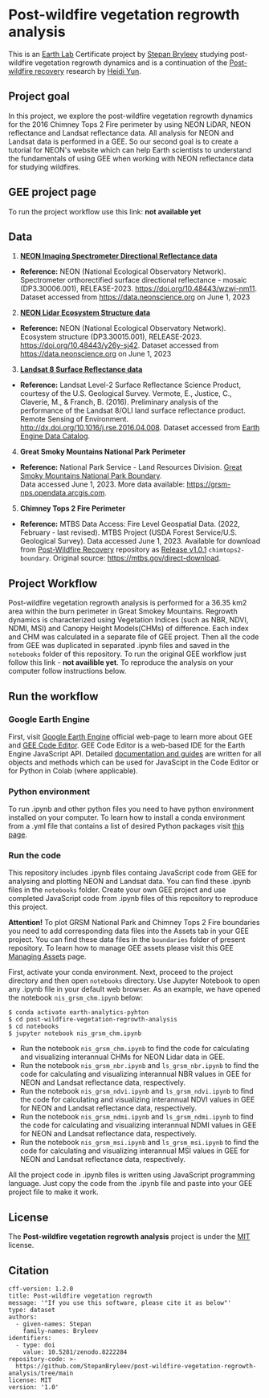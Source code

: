# Post-wildfire vegetation regrowth analysis
This is an [Earth Lab](https://earthlab.colorado.edu/) Certificate project by [Stepan Bryleev](https://github.com/StepanBryleev) studying post-wildfire vegetation regrowth dynamics and is a continuation of the [Post-wildfire recovery](https://github.com/AreteY/post-wildfire-recovery) research by [Heidi Yun](https://github.com/AreteY).

## Project goal 
In this project, we explore the post-wildfire vegetation regrowth dynamics for the 2016 Chimney Tops 2 Fire perimeter by using NEON LiDAR, NEON reflectance and Landsat reflectance data. All analysis for NEON and Landsat data is performed in a GEE. So our second goal is to create a tutorial for NEON's website which can help Earth scientists to understand the fundamentals of using GEE when working with NEON reflectance data for studying wildfires.

## GEE project page
To run the project workflow use this link:
**not available yet**

## Data
1. [**NEON Imaging Spectrometer Directional Reflectance data**](https://data.neonscience.org/data-products/DP1.30006.001)
- **Reference:** NEON (National Ecological Observatory Network). Spectrometer orthorectified surface directional reflectance - mosaic (DP3.30006.001), RELEASE-2023. https://doi.org/10.48443/wzwj-nm11. Dataset accessed from https://data.neonscience.org on June 1, 2023
2. [**NEON Lidar Ecosystem Structure data**](https://data.neonscience.org/data-products/DP3.30015.001)
- **Reference:** NEON (National Ecological Observatory Network). Ecosystem structure (DP3.30015.001), RELEASE-2023. https://doi.org/10.48443/y26y-sj42. Dataset accessed from https://data.neonscience.org on June 1, 2023 
3. [**Landsat 8 Surface Reflectance data**](https://www.usgs.gov/landsat-missions/landsat-8)
- **Reference:** Landsat Level-2 Surface Reflectance Science Product, courtesy of the U.S. Geological Survey. Vermote, E., Justice, C., Claverie, M., & Franch, B. (2016). Preliminary analysis of the performance of the Landsat 8/OLI land surface reflectance product. Remote Sensing of Environment. http://dx.doi.org/10.1016/j.rse.2016.04.008.
Dataset accessed from [Earth Engine Data Catalog](https://developers.google.com/earth-engine/datasets/catalog/LANDSAT_LC08_C02_T1_L2).

4. **Great Smoky Mountains National Park Perimeter**
- **Reference:** National Park Service - Land Resources Division. [Great Smoky Mountains National Park Boundary](https://grsm-nps.opendata.arcgis.com/maps/ab7a3b0981da4b40b97733abdc1a366b/about). \
Data accessed June 1, 2023. More data available: https://grsm-nps.opendata.arcgis.com.

5. **Chimney Tops 2 Fire Perimeter**
- **Reference:** MTBS Data Access: Fire Level Geospatial Data. (2022, February - last revised). MTBS Project (USDA Forest Service/U.S. Geological Survey).  Data accessed June 1, 2023. Available for download from [Post-Wildfire Recovery](https://github.com/AreteY/post-wildfire-recovery) repository as [Release v1.0.1](https://github.com/AreteY/post-wildfire-recovery/releases) ```chimtops2-boundary```. Original source: https://mtbs.gov/direct-download.


## Project Workflow 
Post-wildfire vegetation regrowth analysis is performed for a 36.35 km2 area within the burn perimeter in Great Smokey Mountains. Regrowth dynamics is characterized using Vegetation Indices (such as NBR, NDVI, NDMI, MSI) and Canopy Height Models(CHMs) of difference. Each index and CHM was calculated in a separate file of GEE project. Then all the code from GEE was duplicated in separated .ipynb files and saved in the ```notebooks``` folder of this repository. To run the original GEE workflow just follow this link - **not availible yet**. To reproduce the analysis on your computer follow instructions below. 

## Run the workflow
### Google Earth Engine
First, visit [Google Earth Engine](https://earthengine.google.com/) official web-page to learn more about GEE and [GEE Code Editor](https://developers.google.com/earth-engine/guides/playground). GEE Code Editor is a web-based IDE for the Earth Engine JavaScript API. Detailed [documentation and guides](https://developers.google.com/earth-engine/) are written for all objects and methods which can be used for JavaScipt in the Code Editor or for Python in Colab (where applicable).

### Python environment
To run .ipynb and other python files you need to have python environment installed on your computer. To learn how to install a conda environment from a .yml file that contains a list of desired Python packages visit [this page](https://www.earthdatascience.org/workshops/setup-earth-analytics-python/setup-python-conda-earth-analytics-environment/).

### Run the code
This repository includes .ipynb files containg JavaScript code from GEE for analysing and plotting NEON and Landsat data. You can find these .ipynb files in the ```notebooks``` folder. Create your own GEE project and use completed JavaScript code from .ipynb files of this repository to reproduce this project.

**Attention!** To plot GRSM National Park and Chimney Tops 2 Fire boundaries you need to add corresponding data files into the Assets tab in your GEE project. You can find these data files in the ```boundaries``` folder of present repository. To learn how to manage GEE assets please visit this GEE [Managing Assets](https://developers.google.com/earth-engine/guides/asset_manager) page.

First, activate your conda environment. Next, proceed to the project directory and then open ```notebooks``` directory. Use Jupyter Notebook to open any .ipynb file in your default web browser. As an example, we have opened the notebook ```nis_grsm_chm.ipynb``` below:
```
$ conda activate earth-analytics-pyhton
$ cd post-wildfire-vegetation-regrowth-analysis
$ cd notebooks
$ jupyter notebook nis_grsm_chm.ipynb
```    
- Run the notebook ```nis_grsm_chm.ipynb``` to find the code for calculating and visualizing interannual CHMs for NEON Lidar data in GEE.
- Run the notebook ```nis_grsm_nbr.ipynb``` and ```ls_grsm_nbr.ipynb``` to find the code for calculating and visualizing interannual NBR values in GEE for NEON and Landsat reflectance data, respectively.
- Run the notebook ```nis_grsm_ndvi.ipynb``` and ```ls_grsm_ndvi.ipynb``` to find the code for calculating and visualizing interannual NDVI values in GEE for NEON and Landsat reflectance data, respectively.
- Run the notebook ```nis_grsm_ndmi.ipynb``` and ```ls_grsm_ndmi.ipynb``` to find the code for calculating and visualizing interannual NDMI values in GEE for NEON and Landsat reflectance data, respectively.
- Run the notebook ```nis_grsm_msi.ipynb``` and ```ls_grsm_msi.ipynb``` to find the code for calculating and visualizing interannual MSI values in GEE for NEON and Landsat reflectance data, respectively.

All the project code in .ipynb files is written using JavaScript programming language. Just copy the code from the .ipynb file and paste into your GEE project file to make it work.

## License 
The **Post-wildfire vegetation regrowth analysis** project is under the [MIT](https://github.com/StepanBryleev/post-wildfire-vegetation-regrowth-analysis/blob/main/LICENSE) license.

## Citation
```
cff-version: 1.2.0
title: Post-wildfire vegetation regrowth
message: '"If you use this software, please cite it as below"'
type: dataset
authors:
  - given-names: Stepan
    family-names: Bryleev
identifiers:
  - type: doi
    value: 10.5281/zenodo.8222284
repository-code: >-
  https://github.com/StepanBryleev/post-wildfire-vegetation-regrowth-analysis/tree/main
license: MIT
version: '1.0'
```    
